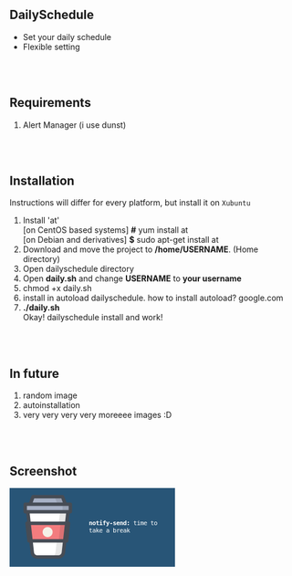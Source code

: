 ## DailySchedule

- Set your daily schedule
- Flexible setting
<br>
<br>

## Requirements

1. Alert Manager (i use dunst)

<br>
<br>

## Installation

Instructions will differ for every platform, but install it on `Xubuntu`
<br>
1. Install 'at'<br>
[on CentOS based systems]  <b>#</b> yum install at<br>
[on Debian and derivatives] <b>$</b> sudo apt-get install at
2. Download and move the project to <b>/home/USERNAME</b>. (Home directory)
3. Open dailyschedule directory
4. Open <b>daily.sh</b> and change <b>USERNAME</b> to <b>your username</b>
5. chmod +x daily.sh
6. install in autoload dailyschedule. how to install autoload? google.com
7. <b>./daily.sh</b><br>
 Okay! dailyschedule install and work!
<br>
<br>

## In future
1. random image 
2. autoinstallation
3. very very very very moreeee images :D

<br>
<br>


## Screenshot 

![](screen.png)
